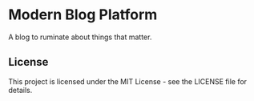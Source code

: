 # Modern Blog Platform
A blog to ruminate about things that matter.

## License
This project is licensed under the MIT License - see the LICENSE file for details. 
